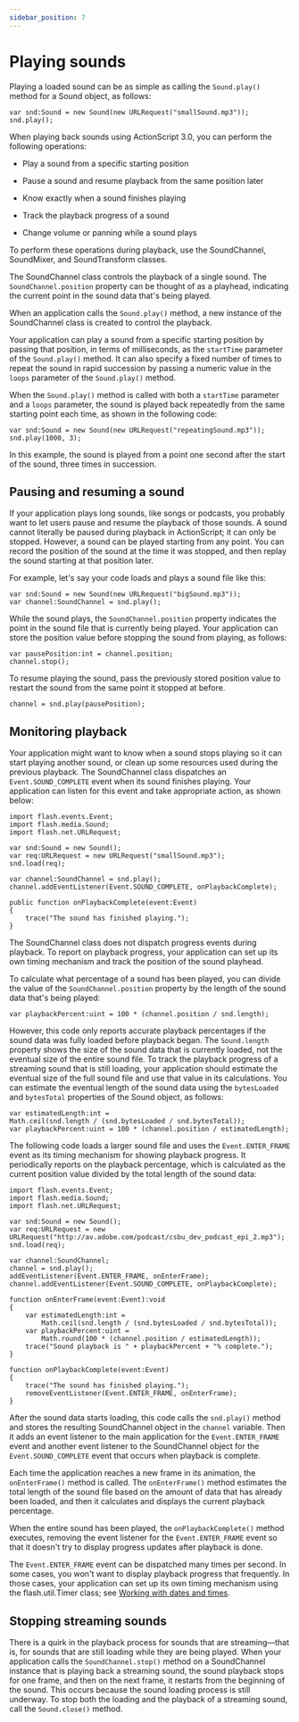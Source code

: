 ```yaml
---
sidebar_position: 7
---
```


# Playing sounds

Playing a loaded sound can be as simple as calling the `Sound.play()` method for
a Sound object, as follows:

    var snd:Sound = new Sound(new URLRequest("smallSound.mp3"));
    snd.play();

When playing back sounds using ActionScript 3.0, you can perform the following
operations:

- Play a sound from a specific starting position

- Pause a sound and resume playback from the same position later

- Know exactly when a sound finishes playing

- Track the playback progress of a sound

- Change volume or panning while a sound plays

To perform these operations during playback, use the SoundChannel, SoundMixer,
and SoundTransform classes.

The SoundChannel class controls the playback of a single sound. The
`SoundChannel.position` property can be thought of as a playhead, indicating the
current point in the sound data that's being played.

When an application calls the `Sound.play()` method, a new instance of the
SoundChannel class is created to control the playback.

Your application can play a sound from a specific starting position by passing
that position, in terms of milliseconds, as the `startTime` parameter of the
`Sound.play()` method. It can also specify a fixed number of times to repeat the
sound in rapid succession by passing a numeric value in the `loops` parameter of
the `Sound.play()` method.

When the `Sound.play()` method is called with both a `startTime` parameter and a
`loops` parameter, the sound is played back repeatedly from the same starting
point each time, as shown in the following code:

    var snd:Sound = new Sound(new URLRequest("repeatingSound.mp3"));
    snd.play(1000, 3);

In this example, the sound is played from a point one second after the start of
the sound, three times in succession.

## Pausing and resuming a sound

If your application plays long sounds, like songs or podcasts, you probably want
to let users pause and resume the playback of those sounds. A sound cannot
literally be paused during playback in ActionScript; it can only be stopped.
However, a sound can be played starting from any point. You can record the
position of the sound at the time it was stopped, and then replay the sound
starting at that position later.

For example, let's say your code loads and plays a sound file like this:

    var snd:Sound = new Sound(new URLRequest("bigSound.mp3"));
    var channel:SoundChannel = snd.play();

While the sound plays, the `SoundChannel.position` property indicates the point
in the sound file that is currently being played. Your application can store the
position value before stopping the sound from playing, as follows:

    var pausePosition:int = channel.position;
    channel.stop();

To resume playing the sound, pass the previously stored position value to
restart the sound from the same point it stopped at before.

    channel = snd.play(pausePosition);

## Monitoring playback

Your application might want to know when a sound stops playing so it can start
playing another sound, or clean up some resources used during the previous
playback. The SoundChannel class dispatches an `Event.SOUND_COMPLETE` event when
its sound finishes playing. Your application can listen for this event and take
appropriate action, as shown below:

    import flash.events.Event;
    import flash.media.Sound;
    import flash.net.URLRequest;

    var snd:Sound = new Sound();
    var req:URLRequest = new URLRequest("smallSound.mp3");
    snd.load(req);

    var channel:SoundChannel = snd.play();
    channel.addEventListener(Event.SOUND_COMPLETE, onPlaybackComplete);

    public function onPlaybackComplete(event:Event)
    {
    	trace("The sound has finished playing.");
    }

The SoundChannel class does not dispatch progress events during playback. To
report on playback progress, your application can set up its own timing
mechanism and track the position of the sound playhead.

To calculate what percentage of a sound has been played, you can divide the
value of the `SoundChannel.position` property by the length of the sound data
that's being played:

    var playbackPercent:uint = 100 * (channel.position / snd.length);

However, this code only reports accurate playback percentages if the sound data
was fully loaded before playback began. The `Sound.length` property shows the
size of the sound data that is currently loaded, not the eventual size of the
entire sound file. To track the playback progress of a streaming sound that is
still loading, your application should estimate the eventual size of the full
sound file and use that value in its calculations. You can estimate the eventual
length of the sound data using the `bytesLoaded` and `bytesTotal` properties of
the Sound object, as follows:

    var estimatedLength:int =
    Math.ceil(snd.length / (snd.bytesLoaded / snd.bytesTotal));
    var playbackPercent:uint = 100 * (channel.position / estimatedLength);

The following code loads a larger sound file and uses the `Event.ENTER_FRAME`
event as its timing mechanism for showing playback progress. It periodically
reports on the playback percentage, which is calculated as the current position
value divided by the total length of the sound data:

    import flash.events.Event;
    import flash.media.Sound;
    import flash.net.URLRequest;

    var snd:Sound = new Sound();
    var req:URLRequest = new
    URLRequest("http://av.adobe.com/podcast/csbu_dev_podcast_epi_2.mp3");
    snd.load(req);

    var channel:SoundChannel;
    channel = snd.play();
    addEventListener(Event.ENTER_FRAME, onEnterFrame);
    channel.addEventListener(Event.SOUND_COMPLETE, onPlaybackComplete);

    function onEnterFrame(event:Event):void
    {
    	var estimatedLength:int =
    		Math.ceil(snd.length / (snd.bytesLoaded / snd.bytesTotal));
    	var playbackPercent:uint =
    		Math.round(100 * (channel.position / estimatedLength));
    	trace("Sound playback is " + playbackPercent + "% complete.");
    }

    function onPlaybackComplete(event:Event)
    {
    	trace("The sound has finished playing.");
    	removeEventListener(Event.ENTER_FRAME, onEnterFrame);
    }

After the sound data starts loading, this code calls the `snd.play()` method and
stores the resulting SoundChannel object in the `channel` variable. Then it adds
an event listener to the main application for the `Event.ENTER_FRAME` event and
another event listener to the SoundChannel object for the `Event.SOUND_COMPLETE`
event that occurs when playback is complete.

Each time the application reaches a new frame in its animation, the
`onEnterFrame()` method is called. The `onEnterFrame()` method estimates the
total length of the sound file based on the amount of data that has already been
loaded, and then it calculates and displays the current playback percentage.

When the entire sound has been played, the `onPlaybackComplete()` method
executes, removing the event listener for the `Event.ENTER_FRAME` event so that
it doesn't try to display progress updates after playback is done.

The `Event.ENTER_FRAME` event can be dispatched many times per second. In some
cases, you won't want to display playback progress that frequently. In those
cases, your application can set up its own timing mechanism using the
flash.util.Timer class; see
[Working with dates and times](../../core-actionscript-classes/working-with-dates-and-times/index.md).

## Stopping streaming sounds

There is a quirk in the playback process for sounds that are streaming—that is,
for sounds that are still loading while they are being played. When your
application calls the `SoundChannel.stop()` method on a SoundChannel instance
that is playing back a streaming sound, the sound playback stops for one frame,
and then on the next frame, it restarts from the beginning of the sound. This
occurs because the sound loading process is still underway. To stop both the
loading and the playback of a streaming sound, call the `Sound.close()` method.
